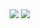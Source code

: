 <img src="https://github-readme-stats.vercel.app/api?username=mjanjic01&count_private=true&show_icons=true&theme=merko&hide=contribs,stars" />

<img src="https://github-readme-stats.vercel.app/api/top-langs?username=anuraghazra&layout=compact&count_private=true&show_icons=true&theme=merko&hide=glsl" />
